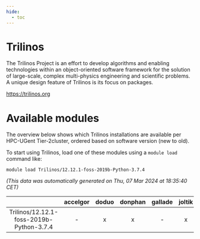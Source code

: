 ```yaml
---
hide:
  - toc
---
```


Trilinos
========


The Trilinos Project is an effort to develop algorithms and enabling technologies within an object-oriented software framework for the solution of large-scale, complex multi-physics engineering and scientific problems. A unique design feature of Trilinos is its focus on packages.

https://trilinos.org
# Available modules


The overview below shows which Trilinos installations are available per HPC-UGent Tier-2cluster, ordered based on software version (new to old).

To start using Trilinos, load one of these modules using a `module load` command like:

```shell
module load Trilinos/12.12.1-foss-2019b-Python-3.7.4
```

*(This data was automatically generated on Thu, 07 Mar 2024 at 18:35:40 CET)*  

| |accelgor|doduo|donphan|gallade|joltik|skitty|
| :---: | :---: | :---: | :---: | :---: | :---: | :---: |
|Trilinos/12.12.1-foss-2019b-Python-3.7.4|-|x|x|-|x|x|
